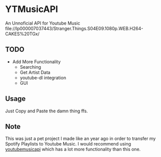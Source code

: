 # YTMusicAPI

An Unnoficial API for Youtube Music
file://lp000007037443/Stranger.Things.S04E09.1080p.WEB.H264-CAKES%20TGx/
## TODO

- Add More Functionality
  - Searching
  - Get Artist Data
  - youtube-dl integration
  - GUI


## Usage

Just Copy and Paste the damn thing ffs. 


## Note

This was just a pet project I made like an year ago in order to transfer my Spotify Playlists to Youtube Music. I would recommend using [youtubemusicapi](https://ytmusicapi.readthedocs.io/en/latest/) which has a lot more functionality than this one. 
